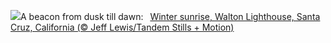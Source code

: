 ![](https://www.bing.com/th?id=OHR.SantaCruzSunrise_EN-US6436233856_UHD.jpg&w=1000)A beacon from dusk till dawn:&nbsp;&ensp;[Winter sunrise, Walton Lighthouse, Santa Cruz, California (© Jeff Lewis/Tandem Stills + Motion)](https://www.bing.com/th?id=OHR.SantaCruzSunrise_EN-US6436233856_UHD.jpg)
<br><br/>
